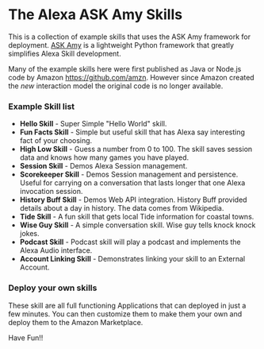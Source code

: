 # The Alexa  ASK Amy Skills
This is a collection of example skills that uses the ASK Amy framework for deployment.
[ASK Amy](https://dphiggs01.github.io/ask_amy/) is a lightweight Python framework that greatly simplifies Alexa Skill development.


Many of the example skills here were first published as Java or Node.js code
by Amazon https://github.com/amzn. However since Amazon created the _new_
interaction model the original code is no longer available.

### Example Skill list

* __Hello Skill__ - Super Simple "Hello World" skill.
* __Fun Facts Skill__ - Simple but useful skill that has Alexa say interesting fact of your choosing.
* __High Low Skill__ - Guess a number from 0 to 100. The skill saves session data and knows how many games you have played.
* __Session Skill__ - Demos Alexa Session management.
* __Scorekeeper Skill__ - Demos Session management and persistence. Useful for carrying on a conversation that lasts longer that one Alexa invocation session.
* __History Buff Skill__ - Demos Web API integration. History Buff provided details about a day in history. The data comes from Wikipedia.
* __Tide Skill__ - A fun skill that gets local Tide information for coastal towns.
* __Wise Guy Skill__ - A simple conversation skill. Wise guy tells knock knock jokes.
* __Podcast Skill__ - Podcast skill will play a podcast and implements the Alexa Audio interface.
* __Account Linking Skill__ - Demonstrates linking your skill to an External Account.


### Deploy your own skills
These skill are all full functioning Applications that can deployed in just a few minutes.
You can then customize them to make them your own and deploy them to the Amazon Marketplace.


Have Fun!!

